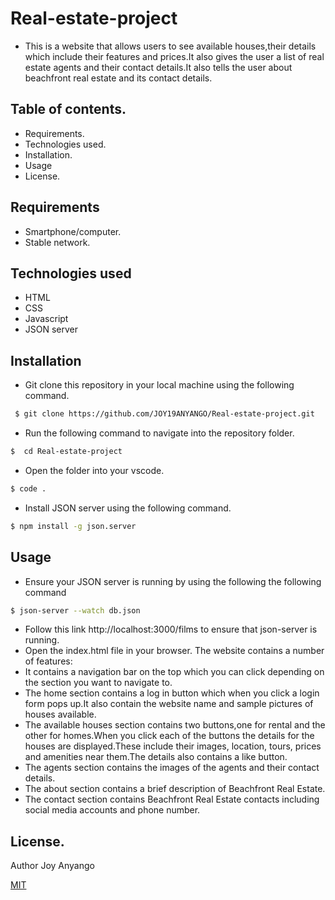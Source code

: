 
# Real-estate-project
* This is  a website that allows users to see available houses,their details which  include their features and prices.It also gives the user a list of real estate agents and their contact details.It also tells the user about beachfront real estate and its contact details.

## Table of contents.
* Requirements.
* Technologies used.
* Installation.
* Usage
* License.

## Requirements
* Smartphone/computer.
* Stable network.

## Technologies used
* HTML
* CSS
* Javascript
* JSON server

## Installation
* Git clone this repository in your local machine using the following command.
```bash
 $ git clone https://github.com/JOY19ANYANGO/Real-estate-project.git

```
* Run the following command to navigate into the repository folder.
```bash
$  cd Real-estate-project


```
* Open the folder into your vscode.
```bash
$ code .
```
* Install JSON server using the following command.
```bash
$ npm install -g json.server
```

## Usage
* Ensure your JSON server is running by using the following the following command 
```bash
$ json-server --watch db.json
```
* Follow this link http://localhost:3000/films  to ensure that json-server is running.
* Open the index.html file in your browser.
The website contains a number  of features:
* It contains a navigation bar on the top which you can click depending on the section you want to navigate to.
* The home section contains a log in button which when you click a login form pops up.It also contain the website name and sample pictures of houses available.
* The available houses section contains two buttons,one for rental and the other for homes.When you click each of the buttons the details for the houses are displayed.These include their images, location, tours, prices and amenities near them.The details also contains a like button.
* The agents section contains the images of the agents and their contact details.
* The about section contains a brief description of Beachfront Real Estate.
* The contact section contains Beachfront Real Estate contacts including social media accounts and phone number.

## License.
Author Joy Anyango

[MIT](https://choosealicense.com/licenses/mit/)